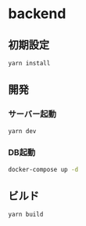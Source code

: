 # backend

## 初期設定

```bash
yarn install
```

## 開発

### サーバー起動

```bash
yarn dev
```

### DB起動

```bash
docker-compose up -d
```

## ビルド

```bash
yarn build
```

